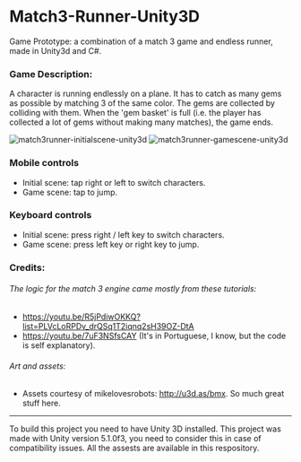 # Match3-Runner-Unity3D
Game Prototype: a combination of a match 3 game and endless runner, made in Unity3d and C#.

### Game Description:
A character is running endlessly on a plane. It has to catch as many gems as possible by matching 3 of the same color. The gems are collected by colliding with them. When the 'gem basket' is full (i.e. the player has collected a lot of gems without making many matches), the game ends. 

![match3runner-initialscene-unity3d](https://raw.githubusercontent.com/rodrigovd/Match3-Runner-Unity3D/master/CharacterScene.png) ![match3runner-gamescene-unity3d](https://raw.githubusercontent.com/rodrigovd/Match3-Runner-Unity3D/master/GameScene.png)

### Mobile controls 
- Initial scene: tap right or left to switch characters.  
- Game scene: tap to jump. 

### Keyboard controls
- Initial scene: press right / left key to switch characters. 
- Game scene: press left key or right key to jump. 

### Credits: 

###### The logic for the match 3 engine came mostly from these tutorials:
- https://youtu.be/R5jPdiwOKKQ?list=PLVcLoRPDv_drQSq1T2iqnq2sH39OZ-DtA
- https://youtu.be/7uF3NSfsCAY (It's in Portuguese, I know, but the code is self explanatory). 

###### Art and assets:
- Assets courtesy of mikelovesrobots: http://u3d.as/bmx. So much great stuff here.


---

To build this project you need to have Unity 3D installed. This project was made with Unity version 5.1.0f3, you need to consider this in case of compatibility issues. All the assests are available in this respository. 
